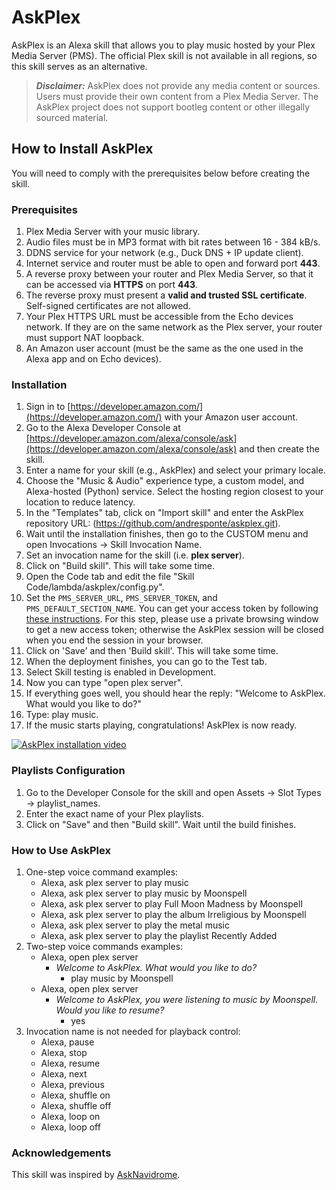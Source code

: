 # AskPlex

AskPlex is an Alexa skill that allows you to play music hosted by your Plex Media Server (PMS).
The official Plex skill is not available in all regions, so this skill serves as an alternative.

> ***Disclaimer:*** AskPlex does not provide any media content or sources. Users must provide their own content from a Plex Media Server. The AskPlex project does not support bootleg content or other illegally sourced material.

## How to Install AskPlex

You will need to comply with the prerequisites below before creating the skill.

### Prerequisites

1.  Plex Media Server with your music library.
2.  Audio files must be in MP3 format with bit rates between 16 - 384 kB/s.
3.  DDNS service for your network (e.g., Duck DNS + IP update client).
4.  Internet service and router must be able to open and forward port **443**.
5.  A reverse proxy between your router and Plex Media Server, so that it can be accessed via **HTTPS** on port **443**.
6.  The reverse proxy must present a **valid and trusted SSL certificate**. Self-signed certificates are not allowed.
7.  Your Plex HTTPS URL must be accessible from the Echo devices network. If they are on the same network as the Plex server, your router must support NAT loopback.
8.  An Amazon user account (must be the same as the one used in the Alexa app and on Echo devices).

### Installation

1.  Sign in to [https://developer.amazon.com/](https://developer.amazon.com/) with your Amazon user account.
2.  Go to the Alexa Developer Console at [https://developer.amazon.com/alexa/console/ask](https://developer.amazon.com/alexa/console/ask) and then create the skill.
3.  Enter a name for your skill (e.g., AskPlex) and select your primary locale.
4.  Choose the "Music & Audio" experience type, a custom model, and Alexa-hosted (Python) service. Select the hosting region closest to your location to reduce latency.
5.  In the "Templates" tab, click on "Import skill" and enter the AskPlex repository URL: (https://github.com/andresponte/askplex.git).
6.  Wait until the installation finishes, then go to the CUSTOM menu and open Invocations -> Skill Invocation Name.
7.  Set an invocation name for the skill (i.e. **plex server**).
8.  Click on "Build skill". This will take some time.
9.  Open the Code tab and edit the file "Skill Code/lambda/askplex/config.py".
10. Set the `PMS_SERVER_URL`, `PMS_SERVER_TOKEN`, and `PMS_DEFAULT_SECTION_NAME`. You can get your access token by following [these instructions](https://support.plex.tv/articles/204059436-finding-an-authentication-token-x-plex-token/). For this step, please use a private browsing window to get a new access token; otherwise the AskPlex session will be closed when you end the session in your browser.
11. Click on 'Save' and then 'Build skill'. This will take some time.
12. When the deployment finishes, you can go to the Test tab.
13. Select Skill testing is enabled in Development.
14. Now you can type "open plex server".
15. If everything goes well, you should hear the reply: "Welcome to AskPlex. What would you like to do?"
16. Type: play music.
17. If the music starts playing, congratulations! AskPlex is now ready.

[![AskPlex installation video](https://img.youtube.com/vi/uPSYZyLXbg8/0.jpg)](https://youtu.be/uPSYZyLXbg8)

### Playlists Configuration

1.  Go to the Developer Console for the skill and open Assets -> Slot Types -> playlist_names.
2.  Enter the exact name of your Plex playlists.
3.  Click on "Save" and then "Build skill". Wait until the build finishes.

### How to Use AskPlex

1.  One-step voice command examples:
    - Alexa, ask plex server to play music
    - Alexa, ask plex server to play music by Moonspell
    - Alexa, ask plex server to play Full Moon Madness by Moonspell
    - Alexa, ask plex server to play the album Irreligious by Moonspell
    - Alexa, ask plex server to play the metal music
    - Alexa, ask plex server to play the playlist Recently Added
2.  Two-step voice commands examples:
    - Alexa, open plex server
        - *Welcome to AskPlex. What would you like to do?*
            - play music by Moonspell
    - Alexa, open plex server
        - *Welcome to AskPlex, you were listening to music by Moonspell. Would you like to resume?*
            - yes
3.  Invocation name is not needed for playback control:
    - Alexa, pause
    - Alexa, stop
    - Alexa, resume
    - Alexa, next
    - Alexa, previous
    - Alexa, shuffle on
    - Alexa, shuffle off
    - Alexa, loop on
    - Alexa, loop off

### Acknowledgements
This skill was inspired by [AskNavidrome](https://github.com/rosskouk/asknavidrome).